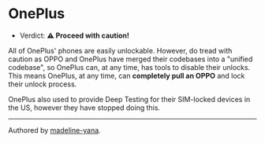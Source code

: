 # OnePlus
- Verdict:  **⚠️ Proceed with caution!** </br>

All of OnePlus' phones are easily unlockable. 
However, do tread with caution as OPPO and OnePlus have merged their codebases into a "unified codebase", so OnePlus can, at any time, has tools to disable their unlocks.
This means OnePlus, at any time, can **completely pull an OPPO** and lock their unlock process.

OnePlus also used to provide Deep Testing for their SIM-locked devices in the US, however they have stopped doing this.
***
Authored by [madeline-yana](https://github.com/madeline-yana).
